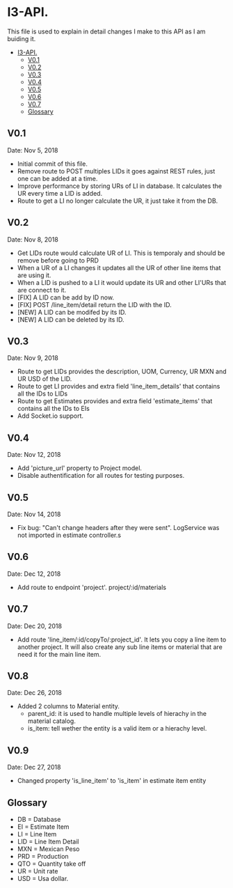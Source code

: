 # I3-API.
This file is used to explain in detail changes I make to this API as I am buiding it.

<!-- TOC -->

- [I3-API.](#i3-api)
  - [V0.1](#v01)
  - [V0.2](#v02)
  - [V0.3](#v03)
  - [V0.4](#v04)
  - [V0.5](#v05)
  - [V0.6](#v06)
  - [V0.7](#v07)
  - [Glossary](#glossary)

<!-- /TOC -->

## V0.1
Date: Nov 5, 2018

* Initial commit of this file.
* Remove route to POST multiples LIDs it goes against REST rules, just one can be added at a time.
* Improve performance by storing URs of LI in database. It calculates the UR every time a LID is added.
* Route to get a LI no longer calculate the UR, it just take it from the DB.

## V0.2
Date: Nov 8, 2018

* Get LIDs route would calculate UR of LI. This is temporaly and should be remove before going to PRD
* When a UR of a LI changes it updates all the UR of other line items that are using it.
* When a LID is pushed to a LI it would update its UR and other LI'URs that are connect to it.
* [FIX] A LID can be add by ID now.
* [FIX] POST /line_item/detail return the LID with the ID.
* [NEW] A LID can be modifed by its ID.
* [NEW] A LID can be deleted by its ID.

## V0.3
Date: Nov 9, 2018

* Route to get LIDs provides the description, UOM, Currency, UR MXN and UR USD of the LID.
* Route to get LI provides and extra field 'line_item_details' that contains all the IDs to LIDs
* Route to get Estimates provides and extra field 'estimate_items' that contains all the IDs to EIs
* Add Socket.io support.

## V0.4
Date: Nov 12, 2018

* Add 'picture_url' property to Project model.
* Disable authentification for all routes for testing purposes.

## V0.5
Date: Nov 14, 2018
* Fix bug: "Can't change headers after they were sent". LogService was not imported in estimate controller.s

## V0.6
Date: Dec 12, 2018
* Add route to endpoint 'project'. project/:id/materials

## V0.7
Date: Dec 20, 2018
* Add route 'line_item/:id/copyTo/:project_id'. It lets you copy a line item to another project. It will also create any sub line items or material that are need it for the main line item. 

## V0.8
Date: Dec 26, 2018
* Added 2 columns to Material entity.
  * parent_id: it is used to handle multiple levels of hierachy in the material catalog.
  * is_item: tell wether the entity is a valid item or a hierachy level. 

## V0.9
Date: Dec 27, 2018
* Changed property 'is_line_item' to 'is_item' in estimate item entity

## Glossary

* DB = Database
* EI = Estimate Item
* LI = Line Item
* LID = Line Item Detail
* MXN = Mexican Peso
* PRD = Production
* QTO = Quantity take off
* UR = Unit rate
* USD = Usa dollar.


